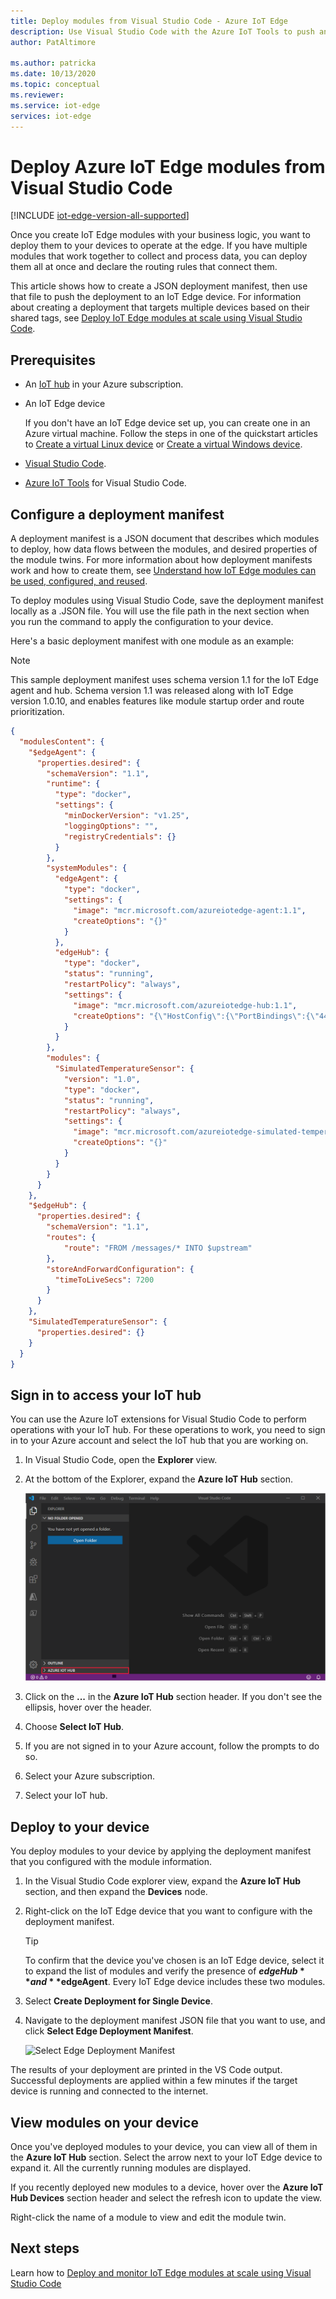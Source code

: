 ```yaml
---
title: Deploy modules from Visual Studio Code - Azure IoT Edge
description: Use Visual Studio Code with the Azure IoT Tools to push an IoT Edge module from your IoT Hub to your IoT Edge device, as configured by a deployment manifest.
author: PatAltimore

ms.author: patricka
ms.date: 10/13/2020
ms.topic: conceptual
ms.reviewer: 
ms.service: iot-edge
services: iot-edge
---
```


# Deploy Azure IoT Edge modules from Visual Studio Code

[!INCLUDE [iot-edge-version-all-supported](../../includes/iot-edge-version-all-supported.md)]

Once you create IoT Edge modules with your business logic, you want to deploy them to your devices to operate at the edge. If you have multiple modules that work together to collect and process data, you can deploy them all at once and declare the routing rules that connect them.

This article shows how to create a JSON deployment manifest, then use that file to push the deployment to an IoT Edge device. For information about creating a deployment that targets multiple devices based on their shared tags, see [Deploy IoT Edge modules at scale using Visual Studio Code](how-to-deploy-vscode-at-scale.md).

## Prerequisites

* An [IoT hub](../iot-hub/iot-hub-create-through-portal.md) in your Azure subscription.
* An IoT Edge device

  If you don't have an IoT Edge device set up, you can create one in an Azure virtual machine. Follow the steps in one of the quickstart articles to [Create a virtual Linux device](quickstart-linux.md) or [Create a virtual Windows device](quickstart.md).

* [Visual Studio Code](https://code.visualstudio.com/).
* [Azure IoT Tools](https://marketplace.visualstudio.com/items?itemName=vsciot-vscode.azure-iot-tools#overview) for Visual Studio Code.

## Configure a deployment manifest

A deployment manifest is a JSON document that describes which modules to deploy, how data flows between the modules, and desired properties of the module twins. For more information about how deployment manifests work and how to create them, see [Understand how IoT Edge modules can be used, configured, and reused](module-composition.md).

To deploy modules using Visual Studio Code, save the deployment manifest locally as a .JSON file. You will use the file path in the next section when you run the command to apply the configuration to your device.

Here's a basic deployment manifest with one module as an example:

>[!NOTE]
>This sample deployment manifest uses schema version 1.1 for the IoT Edge agent and hub. Schema version 1.1 was released along with IoT Edge version 1.0.10, and enables features like module startup order and route prioritization.

   ```json
   {
     "modulesContent": {
       "$edgeAgent": {
         "properties.desired": {
           "schemaVersion": "1.1",
           "runtime": {
             "type": "docker",
             "settings": {
               "minDockerVersion": "v1.25",
               "loggingOptions": "",
               "registryCredentials": {}
             }
           },
           "systemModules": {
             "edgeAgent": {
               "type": "docker",
               "settings": {
                 "image": "mcr.microsoft.com/azureiotedge-agent:1.1",
                 "createOptions": "{}"
               }
             },
             "edgeHub": {
               "type": "docker",
               "status": "running",
               "restartPolicy": "always",
               "settings": {
                 "image": "mcr.microsoft.com/azureiotedge-hub:1.1",
                 "createOptions": "{\"HostConfig\":{\"PortBindings\":{\"443/tcp\":[{\"HostPort\":\"443\"}],\"5671/tcp\":[{\"HostPort\":\"5671\"}],\"8883/tcp\":[{\"HostPort\":\"8883\"}]}}}"
               }
             }
           },
           "modules": {
             "SimulatedTemperatureSensor": {
               "version": "1.0",
               "type": "docker",
               "status": "running",
               "restartPolicy": "always",
               "settings": {
                 "image": "mcr.microsoft.com/azureiotedge-simulated-temperature-sensor:1.0",
                 "createOptions": "{}"
               }
             }
           }
         }
       },
       "$edgeHub": {
         "properties.desired": {
           "schemaVersion": "1.1",
           "routes": {
               "route": "FROM /messages/* INTO $upstream"
           },
           "storeAndForwardConfiguration": {
             "timeToLiveSecs": 7200
           }
         }
       },
       "SimulatedTemperatureSensor": {
         "properties.desired": {}
       }
     }
   }
   ```

## Sign in to access your IoT hub

You can use the Azure IoT extensions for Visual Studio Code to perform operations with your IoT hub. For these operations to work, you need to sign in to your Azure account and select the IoT hub that you are working on.

1. In Visual Studio Code, open the **Explorer** view.

1. At the bottom of the Explorer, expand the **Azure IoT Hub** section.

   ![Expand Azure IoT Hub section](./media/how-to-deploy-modules-vscode/azure-iot-hub-devices.png)

1. Click on the **...** in the **Azure IoT Hub** section header. If you don't see the ellipsis, hover over the header.

1. Choose **Select IoT Hub**.

1. If you are not signed in to your Azure account, follow the prompts to do so.

1. Select your Azure subscription.

1. Select your IoT hub.

## Deploy to your device

You deploy modules to your device by applying the deployment manifest that you configured with the module information.

1. In the Visual Studio Code explorer view, expand the **Azure IoT Hub** section, and then expand the **Devices** node.

1. Right-click on the IoT Edge device that you want to configure with the deployment manifest.

    > [!TIP]
    > To confirm that the device you've chosen is an IoT Edge device, select it to expand the list of modules and verify the presence of **$edgeHub** and **$edgeAgent**. Every IoT Edge device includes these two modules.

1. Select **Create Deployment for Single Device**.

1. Navigate to the deployment manifest JSON file that you want to use, and click **Select Edge Deployment Manifest**.

   ![Select Edge Deployment Manifest](./media/how-to-deploy-modules-vscode/select-deployment-manifest.png)

The results of your deployment are printed in the VS Code output. Successful deployments are applied within a few minutes if the target device is running and connected to the internet.

## View modules on your device

Once you've deployed modules to your device, you can view all of them in the **Azure IoT Hub** section. Select the arrow next to your IoT Edge device to expand it. All the currently running modules are displayed.

If you recently deployed new modules to a device, hover over the **Azure IoT Hub Devices** section header and select the refresh icon to update the view.

Right-click the name of a module to view and edit the module twin.

## Next steps

Learn how to [Deploy and monitor IoT Edge modules at scale using Visual Studio Code](how-to-deploy-at-scale.md)
